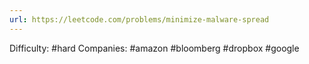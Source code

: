 ```yaml
---
url: https://leetcode.com/problems/minimize-malware-spread
---
```


Difficulty: #hard
Companies: #amazon #bloomberg #dropbox #google